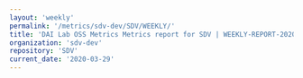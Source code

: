 ```yaml
---
layout: 'weekly'
permalink: '/metrics/sdv-dev/SDV/WEEKLY/'
title: 'DAI Lab OSS Metrics Metrics report for SDV | WEEKLY-REPORT-2020-03-29'
organization: 'sdv-dev'
repository: 'SDV'
current_date: '2020-03-29'
---
```

